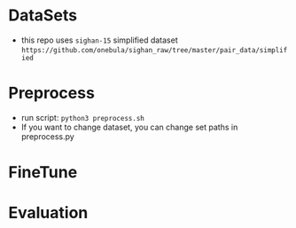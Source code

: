 # DataSets
- this repo uses `sighan-15` simplified dataset `https://github.com/onebula/sighan_raw/tree/master/pair_data/simplified`

# Preprocess
- run script: `python3 preprocess.sh`
- If you want to change dataset, you can change set paths in preprocess.py 
# FineTune

# Evaluation